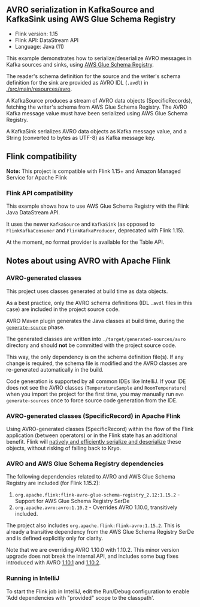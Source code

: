 ## AVRO serialization in KafkaSource and KafkaSink using AWS Glue Schema Registry

* Flink version: 1.15
* Flink API: DataStream API
* Language: Java (11)

This example demonstrates how to serialize/deserialize AVRO messages in Kafka sources and sinks, using 
[AWS Glue Schema Registry](https://docs.aws.amazon.com/glue/latest/dg/schema-registry.html).

The reader's schema definition for the source and the writer's schema definition for the sink are provided as 
AVRO IDL (`.avdl`) in [./src/main/resources/avro](./src/main/resources/avro).


A KafkaSource produces a stream of AVRO data objects (SpecificRecords), fetching the writer's schema from AWS Glue 
Schema Registry. The AVRO Kafka message value must have been serialized using AWS Glue Schema Registry.

A KafkaSink serializes AVRO data objects as Kafka message value, and a String (converted to bytes as UTF-8) as Kafka 
message key.

## Flink compatibility

**Note:** This project is compatible with Flink 1.15+ and Amazon Managed Service for Apache Flink

### Flink API compatibility

This example shows how to use AWS Glue Schema Registry with the Flink Java DataStream API.

It uses the newer `KafkaSource` and `KafkaSink` (as opposed to `FlinkKafkaConsumer` and `FlinkKafkaProducer`, deprecated 
with Flink 1.15).

At the moment, no format provider is available for the Table API.

## Notes about using AVRO with Apache Flink

### AVRO-generated classes

This project uses classes generated at build time as data objects.

As a best practice, only the AVRO schema definitions (IDL `.avdl` files in this case) are included in the project source 
code. 

AVRO Maven plugin generates the Java classes at build time, during the 
[`generate-source`](https://maven.apache.org/guides/introduction/introduction-to-the-lifecycle.html) phase.

The generated classes are written into `./target/generated-sources/avro` directory and should **not** be committed with 
the project source code.

This way, the only dependency is on the schema definition file(s).
If any change is required, the schema file is modified and the AVRO classes are re-generated automatically in the build.

Code generation is supported by all common IDEs like IntelliJ. 
If your IDE does not see the AVRO classes (`TemperatureSample` and `RoomTemperature`) when you import the project for the 
first time, you may manually run `mvn generate-sources` once to force source code generation from the IDE.

### AVRO-generated classes (SpecificRecord) in Apache Flink

Using AVRO-generated classes (SpecificRecord) within the flow of the Flink application (between operators) or in the 
Flink state has an additional benefit. 
Flink will [natively and efficiently serialize and deserialize](https://nightlies.apache.org/flink/flink-docs-master/docs/dev/datastream/fault-tolerance/serialization/types_serialization/#pojos) 
these objects, without risking of falling back to Kryo.

### AVRO and AWS Glue Schema Registry dependencies

The following dependencies related to AVRO and AWS Glue Schema Registry are included (for Flink 1.15.2):

1. `org.apache.flink:flink-avro-glue-schema-registry_2.12:1.15.2` - Support for AWS Glue Schema Registry SerDe
2. `org.apache.avro:avro:1.10.2` - Overrides AVRO 1.10.0, transitively included.

The project also includes `org.apache.flink:flink-avro:1.15.2`. 
This is already a transitive dependency from the AWS Glue Schema Registry SerDe and is defined explicitly only for clarity.

Note that we are overriding AVRO 1.10.0 with 1.10.2. 
This minor version upgrade does not break the internal API, and includes some bug fixes introduced with 
AVRO [1.10.1](https://github.com/apache/avro/releases/tag/release-1.10.1)
and [1.10.2](https://github.com/apache/avro/releases/tag/release-1.10.2). 

### Running in IntelliJ

To start the Flink job in IntelliJ, edit the Run/Debug configuration to enable 'Add dependencies with "provided" scope to
the classpath'.